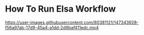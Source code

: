 # How To Run Elsa Workflow

https://user-images.githubusercontent.com/80381121/147343928-f56a97ab-17d9-45a4-a1dd-2d9baf411edc.mp4

